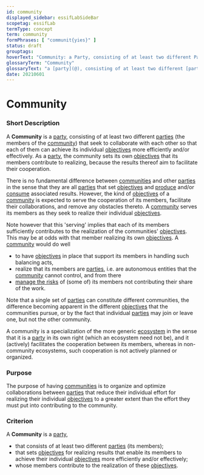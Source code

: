 ```yaml
---
id: community
displayed_sidebar: essifLabSideBar
scopetag: essifLab
termType: concept
term: community
formPhrases: [ "communit{yies}" ]
status: draft
grouptags:
hoverText: "Community: a Party, consisting of at least two different Parties (the members of the Community) that seek to collaborate with each other so that each of them can achieve its individual Objectives more efficiently and/or effectively."
glossaryTerm: "Community"
glossaryText: "a [party](@), consisting of at least two different [parties](@) (the members of the [community](@)) that seek to collaborate with each other so that each of them can achieve its individual [objective](@) more efficiently and/or effectively."
date: 20210601
---
```


# Community

### Short Description

A **Community** is a [party](@), consisting of at least two different [parties](@) (the members of the [community](@)) that seek to collaborate with each other so that each of them can achieve its individual [objectives](@) more efficiently and/or effectively. As a [party](@), the community sets its own [objectives](@) that its members contribute to realizing, because the results thereof aim to facilitate their cooperation.

There is no fundamental difference between [communities](@) and other [parties](@) in the sense that they are all [parties](@) that set [objectives](@) and [produce](management@) and/or [consume](governance@) associated results. However, the kind of [objectives](@) of a [community](@) is expected to serve the cooperation of its members, facilitate their collaborations, and remove any obstacles thereto. A [community](@) serves its members as they seek to realize their individual [objectives](@).

Note however that this 'serving' implies that each of its members sufficiently contributes to the realization of the communities' [objectives](@). This may be at odds with that member realizing its own [objectives](@). A [community](@) would do well
- to have [objectives](@) in place that support its members in handling such balancing acts,
- realize that its members are [parties](@), i.e. are autonomous entities that the [community](@) cannot control, and from there
- [manage the risks](risk-management@) of (some of) its members not contributing their share of the work.

Note that a single set of [parties](@) can constitute different communities, the difference becoming apparent in the different [objectives](@) that the communities pursue, or by the fact that individual [parties](@) may join or leave one, but not the other community.

A community is a specialization of the more generic [ecosystem](@) in the sense that it is a [party](@) in its own right (which an ecosystem need not be), and it (actively) facilitates the cooperation between its members, whereas in non-community ecosystems, such cooperation is not actively planned or organized.

### Purpose

The purpose of having [communities](@) is to organize and optimize collaborations between [parties](@) that reduce their individual effort for realizing their individual [objectives](@) to a greater extent than the effort they must put into contributing to the community.

### Criterion

A **Community** is a [party](@),
- that consists of at least two different [parties](@) (its members);
- that sets [objectives](@) for realizing results that enable its members to achieve their individual [objectives](@) more efficiently and/or effectively;
- whose members contribute to the realization of these [objectives](@).
